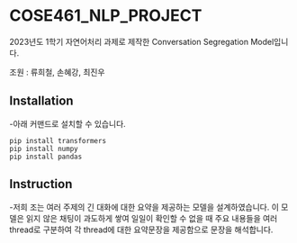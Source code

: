 # COSE461_NLP_PROJECT

2023년도 1학기 자연어처리 과제로 제작한 Conversation Segregation Model입니다.

조원 : 류희철, 손혜강, 최진우

## Installation

-아래 커맨드로 설치할 수 있습니다.

    pip install transformers
    pip install numpy
    pip install pandas


## Instruction

-저희 조는 여러 주제의 긴 대화에 대한 요약을 제공하는 모델을 설계하였습니다. 이 모델은 읽지 않은 채팅이 과도하게 쌓여 일일이 확인할 수 없을 때 주요 내용들을 여러 thread로 구분하여 각
thread에 대한 요약문장을 제공함으로 문장을 해석합니다.
